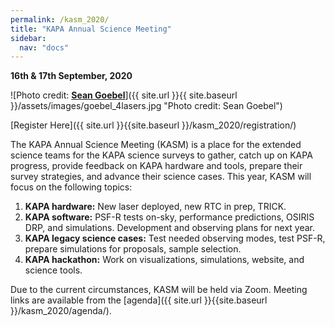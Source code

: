 ```yaml
---
permalink: /kasm_2020/
title: "KAPA Annual Science Meeting"
sidebar:
  nav: "docs"
---
```

**16th & 17th September, 2020**

![Photo credit: [**Sean Goebel**](https://www.sgphotos.com)]({{ site.url }}{{ site.baseurl }}/assets/images/goebel_4lasers.jpg "Photo credit: Sean Goebel") 

[Register Here]({{ site.url }}{{site.baseurl }}/kasm_2020/registration/)

The KAPA Annual Science Meeting (KASM) is a place for the extended science teams for the KAPA science surveys to gather, catch up on KAPA progress, provide feedback on KAPA hardware and tools, prepare their survey strategies, and advance their science cases. This year, KASM will focus on the following topics:

1. **KAPA hardware:** New laser deployed, new RTC in prep, TRICK.
2. **KAPA software:** PSF-R tests on-sky, performance predictions, OSIRIS DRP, and simulations. Development and observing plans for next year.
3. **KAPA legacy science cases:** Test needed observing modes, test PSF-R, prepare simulations for proposals, sample selection.
4. **KAPA hackathon:** Work on visualizations, simulations, website, and science tools.

Due to the current circumstances, KASM will be held via Zoom. Meeting links are available from the [agenda]({{ site.url }}{{site.baseurl }}/kasm_2020/agenda/).


<!-- <div class="image">

      <img src="{{ site.url }}{{ site.baseurl }}/assets/images/goebel_4lasers.jpg" alt="" />
      
      <h2>KASM<br />16th & 17th September, 2020</h2>

</div> -->
